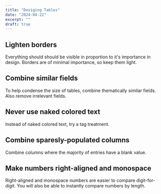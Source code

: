 ```yaml
---
title: "Desiging Tables"
date: "2024-04-22"
excerpt: ""
draft: true
---
```


## Lighten borders

Everything should should be visible in proportion to it's importance in design. Borders are of minimal importance, so keep them light.

## Combine similar fields

To help condense the size of tables, combine thematically similar fields. Also remove irrelevant fields.

## Never use naked colored text

Instead of naked colored text, try a tag treatment.

## Combine sparesly-populated columns

Combine columns where the majority of entries have a blank value.

## Make numbers right-aligned and monospace

Right-aligned and monospace numbers are easier to compare digit-for-digit. You will also be able to instantly compare numbers by length.
